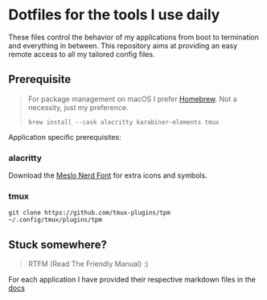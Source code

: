 # Dotfiles for the tools I use daily

These files control the behavior of my applications from boot to termination and everything in between.
This repository aims at providing an easy remote access to all my tailored config files.

## Prerequisite

> For package management on macOS I prefer [Homebrew](https://github.com/Homebrew/brew). Not a necessity, just my preference.
>
> ```
> brew install --cask alacritty karabiner-elements tmux
> ```

Application specific prerequisites:

### alacritty

Download the [Meslo Nerd Font](https://github.com/ryanoasis/nerd-fonts/tree/master/patched-fonts/Meslo) for extra icons and symbols.

### tmux

```
git clone https://github.com/tmux-plugins/tpm ~/.config/tmux/plugins/tpm
```

## Stuck somewhere?

> RTFM (Read The Friendly Manual) :)

For each application I have provided their respective markdown files in the [docs](./docs/)
